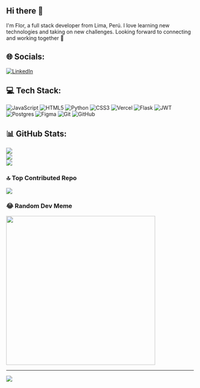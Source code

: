 ## Hi there 👋
I'm Flor, a full stack developer from Lima, Perú. I love learning new technologies and taking on new challenges. Looking forward to connecting and working together 🚀


## 🌐 Socials:
[![LinkedIn](https://img.shields.io/badge/LinkedIn-%230077B5.svg?logo=linkedin&logoColor=white)](https://linkedin.com/in/florhsalvador) 

## 💻 Tech Stack:
![JavaScript](https://img.shields.io/badge/javascript-%23323330.svg?style=flat&logo=javascript&logoColor=%23F7DF1E) ![HTML5](https://img.shields.io/badge/html5-%23E34F26.svg?style=flat&logo=html5&logoColor=white) ![Python](https://img.shields.io/badge/python-3670A0?style=flat&logo=python&logoColor=ffdd54) ![CSS3](https://img.shields.io/badge/css3-%231572B6.svg?style=flat&logo=css3&logoColor=white) ![Vercel](https://img.shields.io/badge/vercel-%23000000.svg?style=flat&logo=vercel&logoColor=white) ![Flask](https://img.shields.io/badge/flask-%23000.svg?style=flat&logo=flask&logoColor=white) ![JWT](https://img.shields.io/badge/JWT-black?style=flat&logo=JSON%20web%20tokens) ![Postgres](https://img.shields.io/badge/postgres-%23316192.svg?style=flat&logo=postgresql&logoColor=white) ![Figma](https://img.shields.io/badge/figma-%23F24E1E.svg?style=flat&logo=figma&logoColor=white) ![Git](https://img.shields.io/badge/git-%23F05033.svg?style=flat&logo=git&logoColor=white) ![GitHub](https://img.shields.io/badge/github-%23121011.svg?style=flat&logo=github&logoColor=white)
## 📊 GitHub Stats:
![](https://github-readme-stats.vercel.app/api?username=florsalvador&theme=buefy&hide_border=false&include_all_commits=false&count_private=false)<br/>
![](https://github-readme-streak-stats.herokuapp.com/?user=florsalvador&theme=buefy&hide_border=false)<br/>
![](https://github-readme-stats.vercel.app/api/top-langs/?username=florsalvador&theme=buefy&hide_border=false&include_all_commits=false&count_private=false&layout=compact)

### 🔝 Top Contributed Repo
![](https://github-contributor-stats.vercel.app/api?username=florsalvador&limit=5&theme=buefy&combine_all_yearly_contributions=true)

### 😂 Random Dev Meme
<img src='https://memer-new.vercel.app/' style="height: 400px;"/>

---
[![](https://visitcount.itsvg.in/api?id=florsalvador&icon=0&color=5)](https://visitcount.itsvg.in)

<!-- Proudly created with GPRM ( https://gprm.itsvg.in ) -->
